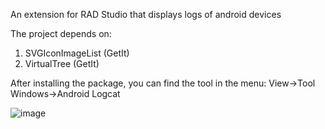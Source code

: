 An extension for RAD Studio that displays logs of android devices

The project depends on:
  1. SVGIconImageList (GetIt)
  2. VirtualTree (GetIt)

After installing the package, you can find the tool in the menu:
  View->Tool Windows->Android Logcat

![image](https://github.com/ivanovsergeyminsk/LogcatD/assets/25233737/19d8a8e9-d2d9-4598-b6c0-9fd9634fe3c5)
